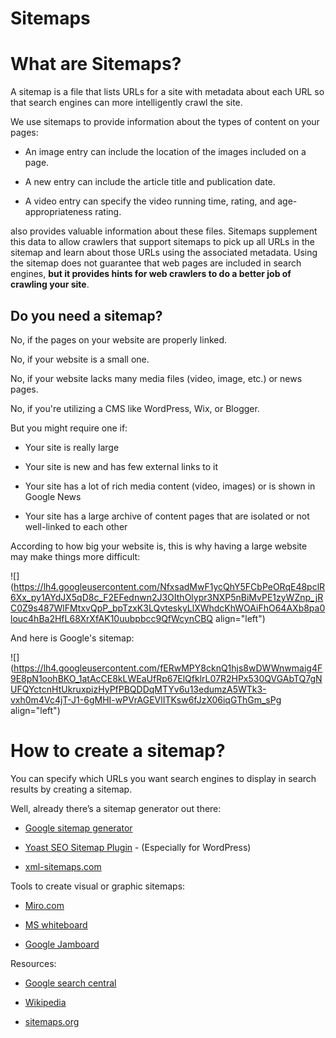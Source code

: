 # Sitemaps

# What are Sitemaps?

A sitemap is a file that lists URLs for a site with metadata about each URL so that search engines can more intelligently crawl the site. 

We use sitemaps to provide information about the types of content on your pages:

* An image entry can include the location of the images included on a page.
    
* A new entry can include the article title and publication date.
    
* A video entry can specify the video running time, rating, and age-appropriateness rating.
    

also provides valuable information about these files. Sitemaps supplement this data to allow crawlers that support sitemaps to pick up all URLs in the sitemap and learn about those URLs using the associated metadata. Using the sitemap does not guarantee that web pages are included in search engines, **but it provides hints for web crawlers to do a better job of crawling your site**.

## Do you need a sitemap?

No, if the pages on your website are properly linked.

No, if your website is a small one. 

No, if your website lacks many media files (video, image, etc.) or news pages.

No, if you're utilizing a CMS like WordPress, Wix, or Blogger.

But you might require one if:

* Your site is really large
    
* Your site is new and has few external links to it
    
* Your site has a lot of rich media content (video, images) or is shown in Google News
    
* Your site has a large archive of content pages that are isolated or not well-linked to each other
    

According to how big your website is, this is why having a large website may make things more difficult:

![](https://lh4.googleusercontent.com/NfxsadMwF1ycQhY5FCbPeORqE48pclR6Xx_py1AYdJX5qD8c_F2EFednwn2J3OIthOlypr3NXP5nBiMvPE1zyWZnp_jRC0Z9s487WlFMtxvQpP_bpTzxK3LQvteskyLlXWhdcKhWOAiFhO64AXb8pa0louc4hBa2HfL68XrXfAK10uubpbcc9QfWcynCBQ align="left")

And here is Google's sitemap:

![](https://lh4.googleusercontent.com/fERwMPY8cknQ1hjs8wDWWnwmaig4F9E8pN1oohBKO_1atAcCE8kLWEaUfRp67ElQfklrL07R2HPx530QVGAbTQ7gNUFQYctcnHtUkruxpizHyPfPBQDDqMTYv6u13edumzA5WTk3-vxh0m4Vc4jT-J1-6gMHI-wPVrAGEVlITKsw6fJzX06iqGThGm_sPg align="left")

# How to create a sitemap?

You can specify which URLs you want search engines to display in search results by creating a sitemap.

Well, already there’s a sitemap generator out there:

* [Google sitemap generator](https://code.google.com/archive/p/googlesitemapgenerator/downloads)
    
* [Yoast SEO Sitemap Plugin](https://yoast.com/help/xml-sitemaps-in-the-wordpress-seo-plugin/) - (Especially for WordPress)
    
* [xml-sitemaps.com](http://xml-sitemaps.com)
    

Tools to create visual or graphic sitemaps:

* [Miro.com](http://Miro.com)
    
* [MS whiteboard](https://www.microsoft.com/en-ww/microsoft-365/microsoft-whiteboard/digital-whiteboard-app)
    
* [Google Jamboard](https://jamboard.google.com/)
    

Resources:

* [Google search central](https://developers.google.com/search/docs/crawling-indexing/sitemaps/overview)
    
* [Wikipedia](https://en.wikipedia.org/wiki/Site_map)
    
* [sitemaps.org](http://sitemaps.org)